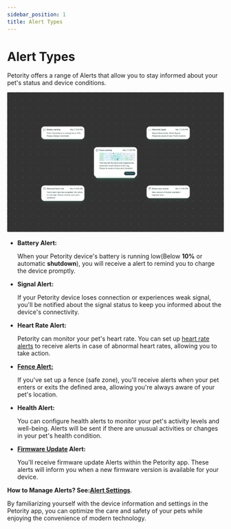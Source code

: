 ```yaml
---
sidebar_position: 1
title: Alert Types
---
```


# Alert Types
Petority offers a range of Alerts that allow you to stay informed about your pet's status and device conditions.

![alert](/img/notification/Notification(1).jpg)

+ **Battery Alert:**

    When your Petority device's battery is running low(Below **10%** or automatic **shutdown**), you will receive a alert to remind you to charge the device promptly.
+ **Signal Alert:**

    If your Petority device loses connection or experiences weak signal, you'll be notified about the signal status to keep you informed about the device's connectivity.
+ **Heart Rate Alert:**

    Petority can monitor your pet's heart rate. You can set up [heart rate alerts](/docs/petority/notification/enable-nitif) to receive alerts in case of abnormal heart rates, allowing you to take action.
+ **[Fence Alert:](/docs/petority/notification/fence-event)**

    If you've set up a fence (safe zone), you'll receive alerts when your pet enters or exits the defined area, allowing you're always aware of your pet's location.
+ **Health Alert:**

    You can configure health alerts to monitor your pet's activity levels and well-being. Alerts will be sent if there are unusual activities or changes in your pet's health condition.

+ **[Firmware Update](/docs/petority/devices/upgrade-firmware) Alert:**

	You'll receive firmware update Alerts within the Petority app. These alerts will inform you when a new firmware version is available for your device.

**How to Manage Alerts? See:[Alert Settings](/docs/petority/general-setting/notification)**.

By familiarizing yourself with the device information and settings in the Petority app, you can optimize the care and safety of your pets while enjoying the convenience of modern technology.